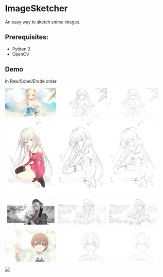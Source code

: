 # ImageSketcher
An easy way to sketch anime images.

## Prerequisites:

- Python 3
- OpenCV

## Demo

In Raw/Sobel/Erode order.

![](samples/K5.jpg)

![](samples/IA.jpg)

![](samples/doll.jpg)

![](samples/nishimiya_shouko.jpg)

![](samples/晚夏之灯.png)
